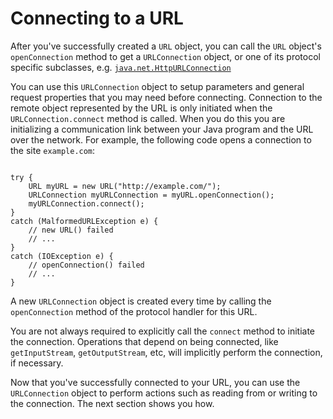 
# Connecting to a URL

After you've successfully created a `URL` object, you can call the `URL` object's `openConnection` method to get a `URLConnection` object, or one of its protocol specific subclasses, e.g. 
[`java.net.HttpURLConnection`](https://docs.oracle.com/javase/8/docs/api/java/net/HttpURLConnection.html)

You can use this `URLConnection` object to setup parameters and general request properties that you may need before connecting. Connection to the remote object represented by the URL is only initiated when the `URLConnection.connect` method is called. When you do this you are initializing a communication link between your Java program and the URL over the network. For example, the following code opens a connection to the site `example.com`:

```

try {
    URL myURL = new URL("http://example.com/");
    URLConnection myURLConnection = myURL.openConnection();
    myURLConnection.connect();
} 
catch (MalformedURLException e) { 
    // new URL() failed
    // ...
} 
catch (IOException e) {   
    // openConnection() failed
    // ...
}

```

A new `URLConnection` object is created every time by calling the `openConnection` method of the protocol handler for this URL.

You are not always required to explicitly call the `connect` method to initiate the connection. Operations that depend on being connected, like `getInputStream`, `getOutputStream`, etc, will implicitly perform the connection, if necessary.

Now that you've successfully connected to your URL, you can use the `URLConnection` object to perform actions such as reading from or writing to the connection. The next section shows you how.
